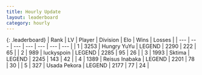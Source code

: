 ```yaml
---
title: Hourly Update
layout: leaderboard
category: hourly
---
```


{: .leaderboard}
| Rank | LV | Player | Division | Elo | Wins | Losses |
| --- | --- | --- | --- | --- | --- | --- |
| <span data-change="0">1</span> | 3253 | <span title="ID: 164871">Hungry YuYu</span> | LEGEND | <span data-change="2">2290</span> | <span data-change="1">222</span> | <span data-change="0">65</span> |
| <span data-change="0">2</span> | 989 | <span title="ID: 512212">luckyspoin</span> | LEGEND | <span data-change="0">2285</span> | <span data-change="0">95</span> | <span data-change="0">26</span> |
| <span data-change="0">3</span> | 1993 | <span title="ID: 353063">Sktima</span> | LEGEND | <span data-change="0">2245</span> | <span data-change="0">143</span> | <span data-change="0">42</span> |
| <span data-change="0">4</span> | 1389 | <span title="ID: 451068">Reisus Inabaka</span> | LEGEND | <span data-change="0">2201</span> | <span data-change="0">78</span> | <span data-change="0">30</span> |
| <span data-change="0">5</span> | 327 | <span title="ID: 641994">Usada Pekora</span> | LEGEND | <span data-change="0">2177</span> | <span data-change="0">77</span> | <span data-change="0">24</span> |